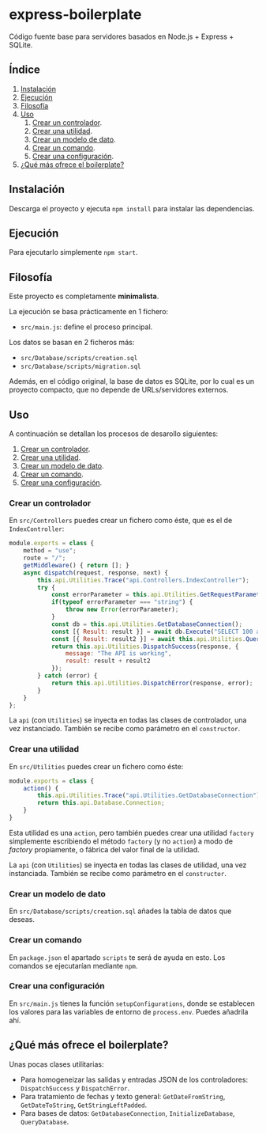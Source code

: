 # express-boilerplate

Código fuente base para servidores basados en Node.js + Express + SQLite.

## Índice

1. [Instalación](#instalación)
2. [Ejecución](#ejecución)
3. [Filosofía](#filosofía)
4. [Uso](#uso)
    1. [Crear un controlador](#crear-un-controlador).
    2. [Crear una utilidad](#crear-una-utilidad).
    3. [Crear un modelo de dato](#crear-un-modelo-de-dato).
    4. [Crear un comando](#crear-un-comando).
    5. [Crear una configuración](#crear-una-configuración).
5. [¿Qué más ofrece el boilerplate?](#qué-más-ofrece-el-boilerplate)

## Instalación

Descarga el proyecto y ejecuta `npm install` para instalar las dependencias.

## Ejecución

Para ejecutarlo simplemente `npm start`.

## Filosofía

Este proyecto es completamente **minimalista**.

La ejecución se basa prácticamente en 1 fichero:
  - `src/main.js`: define el proceso principal.

Los datos se basan en 2 ficheros más:
  - `src/Database/scripts/creation.sql`
  - `src/Database/scripts/migration.sql`

Además, en el código original, la base de datos es SQLite, por lo cual es un proyecto compacto, que no depende de URLs/servidores externos.

## Uso

A continuación se detallan los procesos de desarollo siguientes:

  1. [Crear un controlador](#crear-un-controlador).
  2. [Crear una utilidad](#crear-una-utilidad).
  3. [Crear un modelo de dato](#crear-un-modelo-de-dato).
  4. [Crear un comando](#crear-un-comando).
  5. [Crear una configuración](#crear-una-configuración).

### Crear un controlador

En `src/Controllers` puedes crear un fichero como éste, que es el de `IndexController`:

```js
module.exports = class {
    method = "use";
    route = "/";
    getMiddleware() { return []; }
    async dispatch(request, response, next) {
        this.api.Utilities.Trace("api.Controllers.IndexController");
        try {
            const errorParameter = this.api.Utilities.GetRequestParameter(request, "error", false);
            if(typeof errorParameter === "string") {
                throw new Error(errorParameter);
            }
            const db = this.api.Utilities.GetDatabaseConnection();
            const [{ Result: result }] = await db.Execute("SELECT 100 as 'Result';");
            const [{ Result: result2 }] = await this.api.Utilities.QueryDatabase("SELECT 200 as 'Result';");
            return this.api.Utilities.DispatchSuccess(response, {
                message: "The API is working",
                result: result + result2
            });
        } catch (error) {
            return this.api.Utilities.DispatchError(response, error);
        }
    }
};
```

La `api` (con `Utilities`) se inyecta en todas las clases de controlador, una vez instanciado. También se recibe como parámetro en el `constructor`.

### Crear una utilidad

En `src/Utilities` puedes crear un fichero como éste:

```js
module.exports = class {
    action() {
        this.api.Utilities.Trace("api.Utilities.GetDatabaseConnection");
        return this.api.Database.Connection;
    }
}
```

Esta utilidad es una `action`, pero también puedes crear una utilidad `factory` simplemente escribiendo el método `factory` (y no `action`) a modo de *factory* propiamente, o fábrica del valor final de la utilidad.

La `api` (con `Utilities`) se inyecta en todas las clases de utilidad, una vez instanciada. También se recibe como parámetro en el `constructor`.

### Crear un modelo de dato

En `src/Database/scripts/creation.sql` añades la tabla de datos que deseas.

### Crear un comando

En `package.json` el apartado `scripts` te será de ayuda en esto. Los comandos se ejecutarían mediante `npm`.

### Crear una configuración

En `src/main.js` tienes la función `setupConfigurations`, donde se establecen los valores para las variables de entorno de `process.env`. Puedes añadrila ahí.

## ¿Qué más ofrece el boilerplate?

Unas pocas clases utilitarias:

 - Para homogeneizar las salidas y entradas JSON de los controladores: `DispatchSuccess` y `DispatchError`.
 - Para tratamiento de fechas y texto general: `GetDateFromString`, `GetDateToString`, `GetStringLeftPadded`.
 - Para bases de datos: `GetDatabaseConnection`, `InitializeDatabase`, `QueryDatabase`.